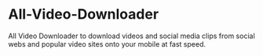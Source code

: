 # All-Video-Downloader
All Video Downloader to download videos and social media clips from social webs and popular video sites onto your mobile at fast speed.
